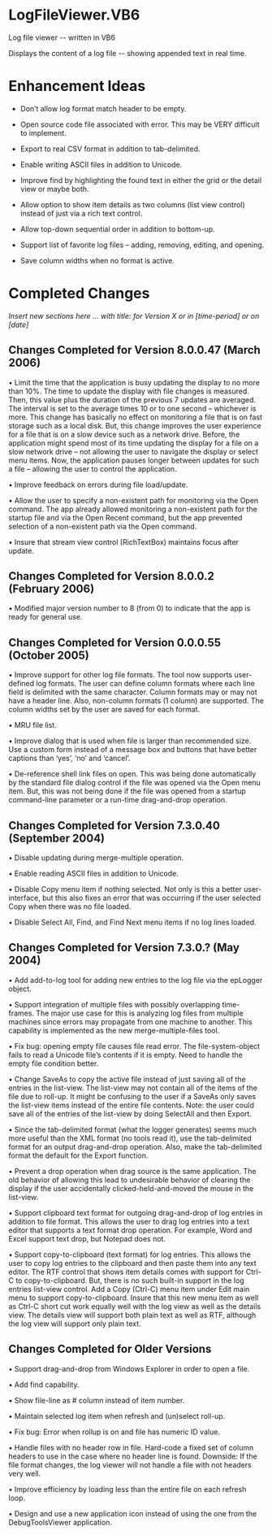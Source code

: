 # LogFileViewer.VB6

Log file viewer -- written in VB6

Displays the content of a log file -- showing appended text in real time.

# Enhancement Ideas

*	Don’t allow log format match header to be empty.

*	Open source code file associated with error.  This may be VERY difficult to implement.

*	Export to real CSV format in addition to tab-delimited.

*	Enable writing ASCII files in addition to Unicode.

*	Improve find by highlighting the found text in either the grid or the detail view or maybe both.

*	Allow option to show item details as two columns (list view control) instead of just via a rich text control.

*	Allow top-down sequential order in addition to bottom-up.

*	Support list of favorite log files – adding, removing, editing, and opening.

*	Save column widths when no format is active.

# Completed Changes 

*Insert new sections here ... with title: for Version X or in [time-period] or on [date]*

## Changes Completed for Version 8.0.0.47 (March 2006)

•	Limit the time that the application is busy updating the display to no more than 10%.  The time to update the display with file changes is measured.  Then, this value plus the duration of the previous 7 updates are averaged.  The interval is set to the average times 10 or to one second – whichever is more.  This change has basically no effect on monitoring a file that is on fast storage such as a local disk.  But, this change improves the user experience for a file that is on a slow device such as a network drive.  Before, the application might spend most of its time updating the display for a file on a slow network drive – not allowing the user to navigate the display or select menu items.  Now, the application pauses longer between updates for such a file – allowing the user to control the application.

•	Improve feedback on errors during file load/update.

•	Allow the user to specify a non-existent path for monitoring via the Open command.  The app already allowed monitoring a non-existent path for the startup file and via the Open Recent command, but the app prevented selection of a non-existent path via the Open command.

•	Insure that stream view control (RichTextBox) maintains focus after update.

## Changes Completed for Version 8.0.0.2 (February 2006)

•	Modified major version number to 8 (from 0) to indicate that the app is ready for general use.

## Changes Completed for Version 0.0.0.55 (October 2005)

•	Improve support for other log file formats.  The tool now supports user-defined log formats.  The user can 
define column formats where each line field is delimited with the same character.  Column formats may or may
not have a header line.  Also, non-column formats (1 column) are supported.  The column widths set by the user
are saved for each format.

•	MRU file list.

•	Improve dialog that is used when file is larger than recommended size.  Use a custom form instead of a message box and buttons that have better captions than ‘yes’, ‘no’ and ‘cancel’.

•	De-reference shell link files on open.  This was being done automatically by the standard file dialog control if the file was opened via the Open menu item.  But, this was not being done if the file was opened from a startup command-line parameter or a run-time drag-and-drop operation.

## Changes Completed for Version 7.3.0.40 (September 2004)

•	Disable updating during merge-multiple operation.

•	Enable reading ASCII files in addition to Unicode.

•	Disable Copy menu item if nothing selected.  Not only is this a better user-interface, but this also fixes an error that was occurring if the user selected Copy when there was no file loaded.

•	Disable Select All, Find, and Find Next menu items if no log lines loaded.

## Changes Completed for Version 7.3.0.? (May 2004)

•	Add add-to-log tool for adding new entries to the log file via the epLogger object.

•	Support integration of multiple files with possibly overlapping time-frames.  The major use case for this is analyzing log files from multiple machines since errors may propagate from one machine to another.  This capability is implemented as the new merge-multiple-files tool.

•	Fix bug: opening empty file causes file read error.  The file-system-object fails to read a Unicode file’s contents if it is empty.  Need to handle the empty file condition better.

•	Change SaveAs to copy the active file instead of just saving all of the entries in the list-view.  The list-view may not contain all of the items of the file due to roll-up.  It might be confusing to the user if a SaveAs only saves the list-view items instead of the entire file contents.  Note: the user could save all of the entries of the list-view by doing SelectAll and then Export.  

•	Since the tab-delimited format (what the logger generates) seems much more useful than the XML format (no tools read it), use the tab-delimited format for an output drag-and-drop operation.  Also, make the tab-delimited format the default for the Export function.

•	Prevent a drop operation when drag source is the same application.  The old behavior of allowing this lead to undesirable behavior of clearing the display if the user accidentally clicked-held-and-moved the mouse in the list-view.

•	Support clipboard text format for outgoing drag-and-drop of log entries in addition to file format.  This allows the user to drag log entries into a text editor that supports a text format drop operation.  For example, Word and Excel support text drop, but Notepad does not.

•	Support copy-to-clipboard (text format) for log entries.  This allows the user to copy log entries to the clipboard and then paste them into any text editor.  The RTF control that shows item details comes with support for Ctrl-C to copy-to-clipboard. But, there is no such built-in support in the log entries list-view control.  Add a Copy (Ctrl-C) menu item under Edit main menu to support copy-to-clipboard.  Insure that this new menu item as well as Ctrl-C short cut work equally well with the log view as well as the details view.  The details view will support both plain text as well as RTF, although the log view will support only plain text.

## Changes Completed for Older Versions

•	Support drag-and-drop from Windows Explorer in order to open a file.

•	Add find capability.

•	Show file-line as # column instead of item number.

•	Maintain selected log item when refresh and (un)select roll-up.

•	Fix bug: Error when rollup is on and file has numeric ID value.

•	Handle files with no header row in file.  Hard-code a fixed set of column headers to use in the case where no header line is found.  Downside: If the file format changes, the log viewer will not handle a file with not headers very well.

•	Improve efficiency by loading less than the entire file on each refresh loop.

•	Design and use a new application icon instead of using the one from the DebugToolsViewer application.
